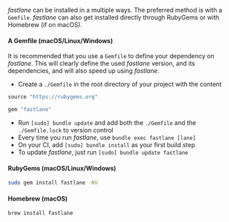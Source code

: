 _fastlane_ can be installed in a multiple ways. The preferred method is with a `Gemfile`. _fastlane_ can also get installed directly through RubyGems or with Homebrew (if on macOS).

#### A Gemfile (macOS/Linux/Windows)

It is recommended that you use a `Gemfile` to define your dependency on _fastlane_. This will clearly define the used _fastlane_ version, and its dependencies, and will also speed up using _fastlane_.

- Create a `./Gemfile` in the root directory of your project with the content
```ruby
source "https://rubygems.org"

gem "fastlane"
```
- Run `[sudo] bundle update` and add both the `./Gemfile` and the `./Gemfile.lock` to version control
- Every time you run _fastlane_, use `bundle exec fastlane [lane]`
- On your CI, add `[sudo] bundle install` as your first build step
- To update _fastlane_, just run `[sudo] bundle update fastlane`

#### RubyGems (macOS/Linux/Windows)

```sh
sudo gem install fastlane -NV
```

#### Homebrew (macOS)

```sh
brew install fastlane
```
